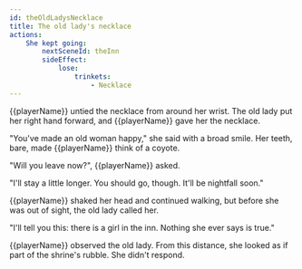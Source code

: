 ```yaml
---
id: theOldLadysNecklace
title: The old lady's necklace
actions:
    She kept going:
        nextSceneId: theInn
        sideEffect:
            lose:
                trinkets:
                    - Necklace
---
```


{{playerName}} untied the necklace from around her wrist. The old lady put her right hand forward, and {{playerName}} gave her the necklace.

"You've made an old woman happy," she said with a broad smile. Her teeth, bare, made {{playerName}} think of a coyote.

"Will you leave now?", {{playerName}} asked.

"I'll stay a little longer. You should go, though. It'll be nightfall soon."

{{playerName}} shaked her head and continued walking, but before she was out of sight, the old lady called her.

"I'll tell you this: there is a girl in the inn. Nothing she ever says is true."

{{playerName}} observed the old lady. From this distance, she looked as if part of the shrine's rubble. She didn't respond.

